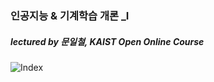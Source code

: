 ### 인공지능 & 기계학습 개론 _I 
##### lectured by 문일철, KAIST Open Online Course
![Index]('./image/인공지능_기계학습개론I.jpeg')
